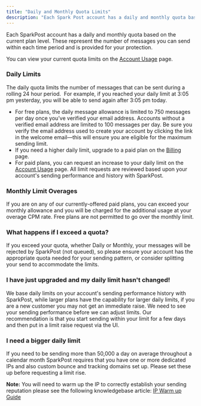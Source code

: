 ```yaml
---
title: "Daily and Monthly Quota Limits"
description: "Each Spark Post account has a daily and monthly quota based on the current plan level These represent the number of messages you can send within each time period and is provided for your protection You can view your current quota limits on the Account Usage page Daily Limits The..."
---
```


Each SparkPost account has a daily and monthly quota based on the current plan level. These represent the number of messages you can send within each time period and is provided for your protection.

You can view your current quota limits on the [Account Usage](http://app.sparkpost.com/account/usage) page.

 ### Daily Limits

The daily quota limits the number of messages that can be sent during a rolling 24 hour period.  For example, if you reached your daily limit at 3:05 pm yesterday, you will be able to send again after 3:05 pm today.

* For free plans, the daily message allowance is limited to 750 messages per day once you’ve verified your email address. Accounts without a verified email address are limited to 100 messages per day. Be sure you verify the email address used to create your account by clicking the link in the welcome email—this will ensure you are eligible for the maximum sending limit.
* If you need a higher daily limit, upgrade to a paid plan on the [Billing](https://app.sparkpost.com/account/billing) page.
* For paid plans, you can request an increase to your daily limit on the [Account Usage](http://app.sparkpost.com/account/usage) page. All limit requests are reviewed based upon your account's sending performance and history with SparkPost.

### Monthly Limit Overages

If you are on any of our currently-offered paid plans, you can exceed your monthly allowance and you will be charged for the additional usage at your overage CPM rate. Free plans are not permitted to go over the monthly limit.

### What happens if I exceed a quota?

If you exceed your quota, whether Daily or Monthly, your messages will be rejected by SparkPost (not queued), so please ensure your account has the appropriate quota needed for your sending pattern, or consider splitting your send to accommodate the limits.

 ### I have just upgraded and my daily limit hasn't changed!

We base daily limits on your account's sending performance history with SparkPost, while larger plans have the capability for larger daily limits, if you are a new customer you may not get an immediate raise. We need to see your sending performance before we can adjust limits.
Our recommendation is that you start sending within your limit for a few days and then put in a limit raise request via the UI.

 ### I need a bigger daily limit

If you need to be sending more than 50,000 a day on average throughout a calendar month SparkPost requires that you have one or more dedicated IPs and also custom bounce and tracking domains set up. Please set these up before requesting a limit rise.

**Note:** You will need to warm up the IP to correctly establish your sending reputation please see the following knowledgebase article: [IP Warm up Guide](https://www.sparkpost.com/docs/deliverability/ip-warm-up-overview/)
